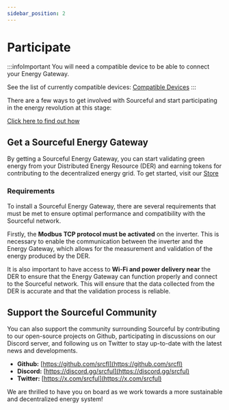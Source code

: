 ```yaml
---
sidebar_position: 2
---
```


# Participate

:::infoImportant
You will need a compatible device to be able to connect your Energy Gateway. 

See the list of currently compatible devices: [Compatible Devices](https://docs.sourceful.energy/energy-gateway/compatible-devices/)
:::

There are a few ways to get involved with Sourceful and start participating in the energy revolution at this stage:

<a class="button button--primary" href="https://sourceful.energy/store">Click here to find out how</a>

## Get a Sourceful Energy Gateway

By getting a Sourceful Energy Gateway, you can start validating green energy from your Distributed Energy Resource (DER) and earning tokens for contributing to the decentralized energy grid. To get started, visit our [Store](https://sourceful.energy/store) 

### Requirements

To install a Sourceful Energy Gateway, there are several requirements that must be met to ensure optimal performance and compatibility with the Sourceful network.

Firstly, the **Modbus TCP protocol must be activated** on the inverter. This is necessary to enable the communication between the inverter and the Energy Gateway, which allows for the measurement and validation of the energy produced by the DER.

It is also important to have access to **Wi-Fi and power delivery near** the DER to ensure that the Energy Gateway can function properly and connect to the Sourceful network. This will ensure that the data collected from the DER is accurate and that the validation process is reliable.

## Support the Sourceful Community

You can also support the community surrounding Sourceful by contributing to our open-source projects on Github, participating in discussions on our Discord server, and following us on Twitter to stay up-to-date with the latest news and developments. 

- **Github:** [https://github.com/srcfl](https://github.com/srcfl)
- **Discord:** [https://discord.gg/srcful](https://discord.gg/srcful)
- **Twitter:** [https://x.com/srcful](https://x.com/srcful)

We are thrilled to have you on board as we work towards a more sustainable and decentralized energy system!
